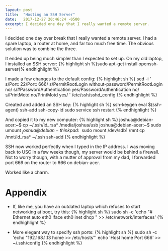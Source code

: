 ```yaml
---
layout:	post
title:	"Hosting an SSH Server"
date:	2017-12-27 20:46:24 -0500
excerpt: I decided one day that I really wanted a remote server.
---
```


I decided one day over break that I really wanted a remote server.
I had a spare laptop, a router at home, and far too much free time.
The obvious solution was to combine the three.

It ended up being much simpler than I expected to set up.
On my old laptop, I installed an SSH server:
{% highlight sh %}sudo apt-get install openssh-server{% endhighlight %}

I made a few changes to the default config:
{% highlight sh %}
sed -i '
s/Port: 22/Port: 666/
s/PermitRootLogin without-password/PermitRootLogin no/
s/#PasswordAuthentication yes/PasswordAuthentication no/
s/PrintMotd no/PrintMotd yes/
' /etc/ssh/sshd_config
{% endhighlight %}

Created and added an SSH key:
{% highlight sh %}
ssh-keygen
eval $(ssh-agent)
ssh-add
ssh-copy-id
sudo service ssh restart
{% endhighlight %}

And copied it to my new computer:
{% highlight sh %}
joshua@debian-acer:~$ cp ~/.ssh/id_rsa* /media/joshua/usb
joshua@debian-acer:~$ sudo umount $_
joshua@debian-thinkpad:~$ sudo mount /dev/sdb1 /mnt
cp /mnt/id_rsa* ~/.ssh
ssh-add
{% endhighlight %}

SSH now worked perfectly when I typed in the IP address.
I was moving back to USC in a few weeks though,
my server would be behind a firewall.
Not to worry though, with a mutter of approval from my dad,
I forwarded port 666 on the router to 666 on debian-acer.

Worked like a charm.

# Appendix
- If, like me, you have an outdated laptop
which refuses to start networking at boot, try this:
{% highlight sh %}
sudo sh -c 'echo "# Ethernet
auto eth0
iface eth0 inet dhcp
" >> /etc/network/interfaces'
{% endhighlight %}

- More elegant way to specify ssh ports:
{% highlight sh %}
sudo sh -c 'echo "192.168.1.13   home >> /etc/hosts"'
echo 'Host home
Port 666' >> ~/.ssh/config
{% endhighlight %}
